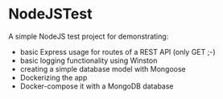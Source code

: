 # NodeJSTest

A simple NodeJS test project for demonstrating:
- basic Express usage for routes of a REST API (only GET ;-)
- basic logging functionality using Winston
- creating a simple database model with Mongoose
- Dockerizing the app
- Docker-compose it with a MongoDB database 